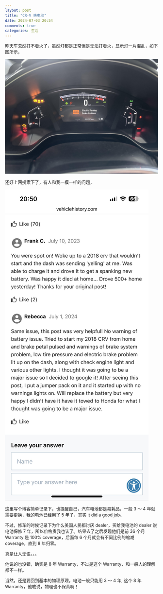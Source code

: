 ```yaml
---
layout: post
title: "CR-V 换电池"
date: 2024-07-03 20:54
comments: true
categories: 生活
---
```


昨天车忽然打不着火了，虽然灯都是正常但是无法打着火，显示灯一片混乱，如下图所示，

![CR-V Status](/images/battery/CRVStatus.jpg)

还好上网搜索下了，有人和我一模一样的问题，

![CR-V same issue](/images/battery/Info.jpg)

这里写个博客简单记录下，也提醒自己，汽车电池都是易耗品，一般 3 ～ 4 年就需要更换，我的电池已经用了 5 年了，其实 it did a good job。

不过，修车的时候记录下为什么美国人民都讨厌 dealer，买给我电池的 dealer 说电池保修 7 年，所以价格贵我也认了。结果去了之后发现他们是前 36 个月 Warranty 是 100% coverage，后面每 6 个月就会有不同比例的缩减 coverage，直到 8 年归零。

真是让人无语。。。

他说的也没错，确实是 8 年 Warranty，不过是这个 Warranty，和一般人的理解都不一样。

当然，还是要回到基本的物理原理，电池一般只能用 3 ～ 4 年, 这个 8 年 Warranty，他敢说，物理也不保真啊！ 
